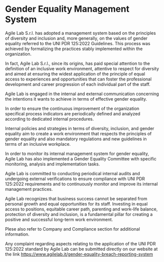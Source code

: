 # Gender Equality Management System

Agile Lab S.r.l. has adopted a management system based on the principles of diversity and inclusion and, more generally, on the values of gender equality referred to the UNI PDR 125:2022 Guidelines. This process was achieved by formalizing the practices stably implemented within the organization.

In fact, Agile Lab S.r.l., since its origins, has paid special attention to the definition of an inclusive work environment, attentive to respect for diversity and aimed at ensuring the widest application of the principle of equal access to experiences and opportunities that can foster the professional development and career progression of each individual part of the staff.

Agile Lab is engaged in the internal and external communication concerning the intentions it wants to achieve in terms of effective gender equality.

In order to ensure the continuous improvement of the organization specifical process indicators are periodically defined and analyzed according to dedicated internal procedures.

Internal policies and strategies in terms of diversity, inclusion, and gender equality aim to create a work environment that respects the principles of gender equality and also mandatory regulations and new guidelines in terms of an inclusive workplace.

In order to monitor its internal management system for gender equality, Agile Lab has also implemented a Gender Equality Committee with specific monitoring, analysis and implementation tasks.

Agile Lab is committed to conducting periodical internal audits and undergoing external verifications to ensure compliance with UNI PDR 125:2022 requirements and to continuously monitor and improve its internal management practices.

Agile Lab recognizes that business success cannot be separated from personal growth and equal opportunities for its staff. Investing in equal access to positions, equitable career path, parenting and work-life balance, protection of diversity and inclusion, is a fundamental pillar for creating a positive and successful long-term work environment.

Plese also refer to Company and Compliance section for additional information.

Any complaint regarding aspects relating to the application of the UNI PDR 125:2022 standard by Agile Lab can be submitted directly on our website at the link https://www.agilelab.it/gender-equality-breach-reporting-system
